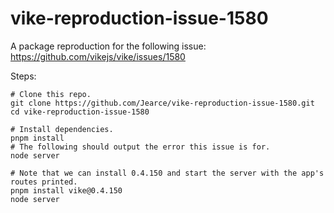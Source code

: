 # vike-reproduction-issue-1580
A package reproduction for the following issue: https://github.com/vikejs/vike/issues/1580 

Steps:
```
# Clone this repo.
git clone https://github.com/Jearce/vike-reproduction-issue-1580.git
cd vike-reproduction-issue-1580

# Install dependencies.
pnpm install
# The following should output the error this issue is for.
node server

# Note that we can install 0.4.150 and start the server with the app's routes printed.
pnpm install vike@0.4.150
node server
```
